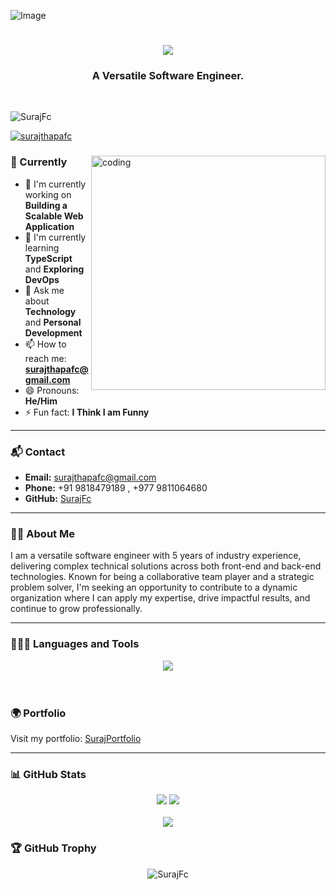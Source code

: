 ![Image](https://github.com/user-attachments/assets/6435a295-f111-4bde-b9f5-22ab63b9197c)
<h1 align="center">
  <img src="https://readme-typing-svg.herokuapp.com/?font=Righteous&size=35&center=true&vCenter=true&width=500&height=70&duration=4000&lines=Hello+There!+👋;+This+is+Suraj+Thapa!" />
</h1>
<h3 align="center">A Versatile Software Engineer.</h3><br/>

<p align="left">
  <img src="https://komarev.com/ghpvc/?username=SurajFc&label=Profile%20views&color=0e75b6&style=flat" alt="SurajFc" />
</p>

<p align="left">
  <a href="https://twitter.com/surajthapafc" target="blank">
    <img src="https://img.shields.io/twitter/follow/surajthapafc?logo=twitter&style=for-the-badge" alt="surajthapafc" />
  </a>
</p>

<div align="left">
  <img align="right" alt="coding" width="375" src="https://i.pinimg.com/originals/81/17/8b/81178b47a8598f0c81c4799f2cdd4057.gif"/>
  
  ### 🚀 Currently
  - 🔭 I'm currently working on **Building a Scalable Web Application**
  - 🌱 I'm currently learning **TypeScript** and **Exploring DevOps**
  - 💬 Ask me about **Technology** and **Personal Development**
  - 📫 How to reach me: **surajthapafc@gmail.com**
  - 😄 Pronouns: **He/Him**
  - ⚡ Fun fact: **I Think I am Funny**
</div>

---

### 📬 Contact
- **Email:** surajthapafc@gmail.com  
- **Phone:** +91 9818479189 , +977 9811064680  
- **GitHub:** [SurajFc](https://github.com/SurajFc)

---

### 👨‍💻 About Me
I am a versatile software engineer with 5 years of industry experience, delivering complex technical solutions across both front-end and back-end technologies. Known for being a collaborative team player and a strategic problem solver, I'm seeking an opportunity to contribute to a dynamic organization where I can apply my expertise, drive impactful results, and continue to grow professionally.

---

### 👨🏽‍💻 Languages and Tools
<div align="center">
  <img src="https://skillicons.dev/icons?i=html,css,scss,bootstrap,tailwind,javascript,typescript,react,redux,figma,git,nodejs,express,firebase,nextjs,jquery,docker,postgresql,redis,prisma,mongodb,mysql,graphql,aws,python,django,nestjs,linux" />
</div><br/><br/>

### 🌍 Portfolio
Visit my portfolio: [SurajPortfolio](https://surajfc.github.io/surajPortfolio/)

---

### 📊 GitHub Stats
<p align="center">
  <img src="https://github-readme-stats.vercel.app/api?username=SurajFc&theme=swift&hide_border=false&include_all_commits=true&count_private=true" />
  <img src="https://github-readme-streak-stats.herokuapp.com/?user=SurajFc&theme=swift&hide_border=false" /><br/><br/>
  <img src="https://github-readme-stats.vercel.app/api/top-langs/?username=SurajFc&theme=swift&hide_border=false&layout=compact&langs_count=10" />
</p>

### 🏆 GitHub Trophy
<p align="center">
  <img src="https://github-profile-trophy.vercel.app/?username=SurajFc&theme=onestar&margin-w=10&row=1&no-bg=true&no-frame=true" alt="SurajFc" />
</p>